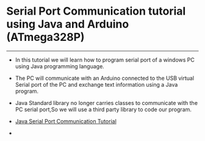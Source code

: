 # Serial Port Communication tutorial using Java and Arduino (ATmega328P)
---------------------------------------------------------------------------------------------------------------------

- In this tutorial we will learn how to program serial port of a windows PC using Java programming language.

- The PC will communicate with an Arduino connected to the USB virtual Serial port of the PC and exchange text information using a Java program.

- Java Standard library no longer carries classes to communicate with the PC serial port,So we will use a third party library to code our program.
 
- [Java Serial Port Communication Tutorial](https://www.xanthium.in/cross-platform-serial-port-programming-tutorial-java-jdk-arduino-embedded-system-tutorial)
-
